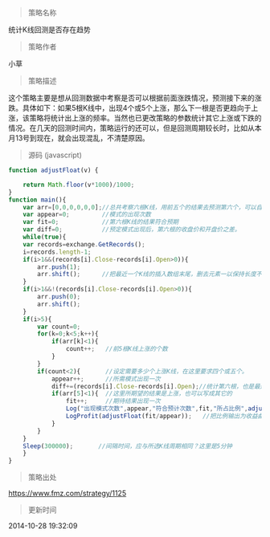 
> 策略名称

统计K线回测是否存在趋势

> 策略作者

小草

> 策略描述

这个策略主要是想从回测数据中考察是否可以根据前面涨跌情况，预测接下来的涨跌。具体如下：如果5根K线中，出现4个或5个上涨，那么下一根是否更趋向于上涨，该策略将统计出上涨的频率。当然也已更改策略的参数统计其它上涨或下跌的情况。在几天的回测时间内，策略运行的还可以，但是回测周期较长时，比如从本月13号到现在，就会出现混乱，不清楚原因。



> 源码 (javascript)

``` javascript
function adjustFloat(v) {

    return Math.floor(v*1000)/1000;
}
function main(){
    var arr=[0,0,0,0,0,0];//总共考察六根K线，用前五个的结果去预测第六个，可以自由选择
    var appear=0;         //模式的出现次数
    var fit=0;            //第六根K线的结果符合预期
    var diff=0;           //预定模式出现后，第六根的收盘价和开盘价之差。
    while(true){
    var records=exchange.GetRecords();
    i=records.length-1;
    if(i>1&&(records[i].Close-records[i].Open>0)){
        arr.push(1);
        arr.shift();      //把最近一个K线的插入数组末尾，删去元素一以保持长度不变。上涨插入1，否则插入0
    }
    if(i>1&&!(records[i].Close-records[i].Open>0)){
        arr.push(0);
        arr.shift();
    }
    if(i>5){
        var count=0;
        for(k=0;k<5;k++){
            if(arr[k]<1){
                count++;   //前5根K线上涨的个数
            }
        }
        if(count<2){       //设定需要多少个上涨K线，在这里要求四个或五个。
            appear++;      //所需模式出现一次
            diff+=(records[i].Close-records[i].Open);//统计第六根，也是最近一根的差价和
            if(arr[5]<1){  //这里所期望的结果是上涨，也可以写成其它的
                fit++;     //期待结果出现一次
                Log("出现模式次数",appear,"符合预计次数",fit,"所占比例",adjustFloat(fit/appear),"差价之和",adjustFloat(diff));
                LogProfit(adjustFloat(fit/appear));   //把比例输出为收益曲线
            }
        }
    }
    Sleep(300000);       //间隔时间，应与所选K线周期相同？这里是5分钟
    }
}
```

> 策略出处

https://www.fmz.com/strategy/1125

> 更新时间

2014-10-28 19:32:09
